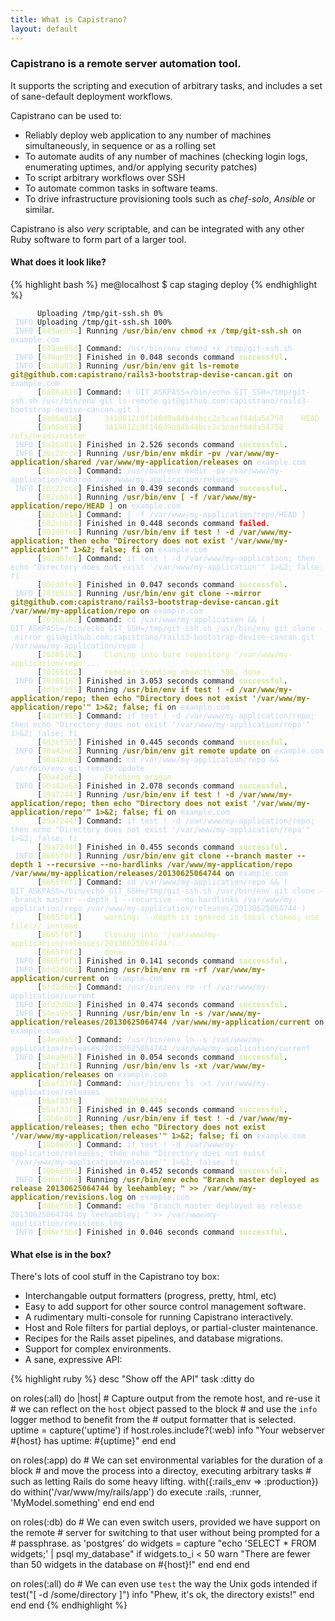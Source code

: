 ```yaml
---
title: What is Capistrano?
layout: default
---
```


### Capistrano is a remote server automation tool.

It supports the scripting and execution of arbitrary tasks, and includes a set of sane-default deployment workflows.

Capistrano can be used to:

* Reliably deploy web application to any number of machines simultaneously,
   in sequence or as a rolling set
* To automate audits of any number of machines (checking login logs,
  enumerating uptimes, and/or applying security patches)
* To script arbitrary workflows over SSH
* To automate common tasks in software teams.
* To drive infrastructure provisioning tools such as *chef-solo*, *Ansible* or similar.

Capistrano is also *very* scriptable, and can be integrated with any other
Ruby software to form part of a larger tool.

#### What does it look like?

{% highlight bash %}
me@localhost $ cap staging deploy
{% endhighlight %}

<div>
<pre data-line class="language-capistrano"><code data-language="capistrano"><span style="color:white;">DEBUG</span> Uploading /tmp/git-ssh.sh 0%
<span style="color:#BFD4EF;"> INFO</span> Uploading /tmp/git-ssh.sh 100%
<span style="color:#BFD4EF;"> INFO</span> [<span style="color:#D2EB95;">649ae05d</span>] Running <span style="color:olive;"></span><span style="color:olive;font-weight:bold;">/usr/bin/env chmod +x /tmp/git-ssh.sh</span> on <span style="color:#BFD4EF;">example.com</span>
<span style="color:white;">DEBUG</span> [<span style="color:#D2EB95;">649ae05d</span>] Command: <span style="color:#BFD4EF;">/usr/bin/env chmod +x /tmp/git-ssh.sh</span>
<span style="color:#BFD4EF;"> INFO</span> [<span style="color:#D2EB95;">649ae05d</span>] Finished in 0.048 seconds command <span style="font-weight:bold;"></span><span style="color:#D2EB95;font-weight:bold;">successful</span>.
<span style="color:#BFD4EF;"> INFO</span> [<span style="color:#D2EB95;">6a86a816</span>] Running <span style="color:olive;"></span><span style="color:olive;font-weight:bold;">/usr/bin/env git ls-remote git@github.com:capistrano/rails3-bootstrap-devise-cancan.git</span> on <span style="color:#BFD4EF;">example.com</span>
<span style="color:white;">DEBUG</span> [<span style="color:#D2EB95;">6a86a816</span>] Command: <span style="color:#BFD4EF;">( GIT_ASKPASS=/bin/echo GIT_SSH=/tmp/git-ssh.sh /usr/bin/env git ls-remote git@github.com:capistrano/rails3-bootstrap-devise-cancan.git )</span>
<span style="color:white;">DEBUG</span> [<span style="color:#D2EB95;">6a86a816</span>] <span style="color:#D2EB95;">    3419812c9f146d9a84b44bcc2c3caef94da54758	HEAD
</span><span style="color:white;">DEBUG</span> [<span style="color:#D2EB95;">6a86a816</span>] <span style="color:#D2EB95;">    3419812c9f146d9a84b44bcc2c3caef94da54758	refs/heads/master
</span><span style="color:#BFD4EF;"> INFO</span> [<span style="color:#D2EB95;">6a86a816</span>] Finished in 2.526 seconds command <span style="font-weight:bold;"></span><span style="color:#D2EB95;font-weight:bold;">successful</span>.
<span style="color:#BFD4EF;"> INFO</span> [<span style="color:#D2EB95;">26c22cce</span>] Running <span style="color:olive;"></span><span style="color:olive;font-weight:bold;">/usr/bin/env mkdir -pv /var/www/my-application/shared /var/www/my-application/releases</span> on <span style="color:#BFD4EF;">example.com</span>
<span style="color:white;">DEBUG</span> [<span style="color:#D2EB95;">26c22cce</span>] Command: <span style="color:#BFD4EF;">/usr/bin/env mkdir -pv /var/www/my-application/shared /var/www/my-application/releases</span>
<span style="color:#BFD4EF;"> INFO</span> [<span style="color:#D2EB95;">26c22cce</span>] Finished in 0.439 seconds command <span style="font-weight:bold;"></span><span style="color:#D2EB95;font-weight:bold;">successful</span>.
<span style="color:white;">DEBUG</span> [<span style="color:#D2EB95;">682cbb14</span>] Running <span style="color:olive;"></span><span style="color:olive;font-weight:bold;">/usr/bin/env [ -f /var/www/my-application/repo/HEAD ]</span> on <span style="color:#BFD4EF;">example.com</span>
<span style="color:white;">DEBUG</span> [<span style="color:#D2EB95;">682cbb14</span>] Command: <span style="color:#BFD4EF;">[ -f /var/www/my-application/repo/HEAD ]</span>
<span style="color:white;">DEBUG</span> [<span style="color:#D2EB95;">682cbb14</span>] Finished in 0.448 seconds command <span style="font-weight:bold;"></span><span style="color:red;font-weight:bold;">failed</span>.
<span style="color:white;">DEBUG</span> [<span style="color:#D2EB95;">902d6fe6</span>] Running <span style="color:olive;"></span><span style="color:olive;font-weight:bold;">/usr/bin/env if test ! -d /var/www/my-application; then echo &quot;Directory does not exist '/var/www/my-application'&quot; 1&gt;&amp;2; false; fi</span> on <span style="color:#BFD4EF;">example.com</span>
<span style="color:white;">DEBUG</span> [<span style="color:#D2EB95;">902d6fe6</span>] Command: <span style="color:#BFD4EF;">if test ! -d /var/www/my-application; then echo &quot;Directory does not exist '/var/www/my-application'&quot; 1&gt;&amp;2; false; fi</span>
<span style="color:white;">DEBUG</span> [<span style="color:#D2EB95;">902d6fe6</span>] Finished in 0.047 seconds command <span style="font-weight:bold;"></span><span style="color:#D2EB95;font-weight:bold;">successful</span>.
<span style="color:#BFD4EF;"> INFO</span> [<span style="color:#D2EB95;">70365162</span>] Running <span style="color:olive;"></span><span style="color:olive;font-weight:bold;">/usr/bin/env git clone --mirror git@github.com:capistrano/rails3-bootstrap-devise-cancan.git /var/www/my-application/repo</span> on <span style="color:#BFD4EF;">example.com</span>
<span style="color:white;">DEBUG</span> [<span style="color:#D2EB95;">70365162</span>] Command: <span style="color:#BFD4EF;">cd /var/www/my-application &amp;&amp; ( GIT_ASKPASS=/bin/echo GIT_SSH=/tmp/git-ssh.sh /usr/bin/env git clone --mirror git@github.com:capistrano/rails3-bootstrap-devise-cancan.git /var/www/my-application/repo )</span>
<span style="color:white;">DEBUG</span> [<span style="color:#D2EB95;">70365162</span>] <span style="color:#D2EB95;">    Cloning into bare repository '/var/www/my-application/repo'...
</span><span style="color:white;">DEBUG</span> [<span style="color:#D2EB95;">70365162</span>] <span style="color:#D2EB95;">    remote: Counting objects: 598, done.
</span><span style="color:#BFD4EF;"> INFO</span> [<span style="color:#D2EB95;">70365162</span>] Finished in 3.053 seconds command <span style="font-weight:bold;"></span><span style="color:#D2EB95;font-weight:bold;">successful</span>.
<span style="color:white;">DEBUG</span> [<span style="color:#D2EB95;">4d3ef555</span>] Running <span style="color:olive;"></span><span style="color:olive;font-weight:bold;">/usr/bin/env if test ! -d /var/www/my-application/repo; then echo &quot;Directory does not exist '/var/www/my-application/repo'&quot; 1&gt;&amp;2; false; fi</span> on <span style="color:#BFD4EF;">example.com</span>
<span style="color:white;">DEBUG</span> [<span style="color:#D2EB95;">4d3ef555</span>] Command: <span style="color:#BFD4EF;">if test ! -d /var/www/my-application/repo; then echo &quot;Directory does not exist '/var/www/my-application/repo'&quot; 1&gt;&amp;2; false; fi</span>
<span style="color:white;">DEBUG</span> [<span style="color:#D2EB95;">4d3ef555</span>] Finished in 0.445 seconds command <span style="font-weight:bold;"></span><span style="color:#D2EB95;font-weight:bold;">successful</span>.
<span style="color:#BFD4EF;"> INFO</span> [<span style="color:#D2EB95;">90a42e63</span>] Running <span style="color:olive;"></span><span style="color:olive;font-weight:bold;">/usr/bin/env git remote update</span> on <span style="color:#BFD4EF;">example.com</span>
<span style="color:white;">DEBUG</span> [<span style="color:#D2EB95;">90a42e63</span>] Command: <span style="color:#BFD4EF;">cd /var/www/my-application/repo &amp;&amp; /usr/bin/env git remote update</span>
<span style="color:white;">DEBUG</span> [<span style="color:#D2EB95;">90a42e63</span>] <span style="color:#D2EB95;">	Fetching origin
</span><span style="color:#BFD4EF;"> INFO</span> [<span style="color:#D2EB95;">90a42e63</span>] Finished in 2.078 seconds command <span style="font-weight:bold;"></span><span style="color:#D2EB95;font-weight:bold;">successful</span>.
<span style="color:white;">DEBUG</span> [<span style="color:#D2EB95;">39a7244f</span>] Running <span style="color:olive;"></span><span style="color:olive;font-weight:bold;">/usr/bin/env if test ! -d /var/www/my-application/repo; then echo &quot;Directory does not exist '/var/www/my-application/repo'&quot; 1&gt;&amp;2; false; fi</span> on <span style="color:#BFD4EF;">example.com</span>
<span style="color:white;">DEBUG</span> [<span style="color:#D2EB95;">39a7244f</span>] Command: <span style="color:#BFD4EF;">if test ! -d /var/www/my-application/repo; then echo &quot;Directory does not exist '/var/www/my-application/repo'&quot; 1&gt;&amp;2; false; fi</span>
<span style="color:white;">DEBUG</span> [<span style="color:#D2EB95;">39a7244f</span>] Finished in 0.455 seconds command <span style="font-weight:bold;"></span><span style="color:#D2EB95;font-weight:bold;">successful</span>.
<span style="color:#BFD4EF;"> INFO</span> [<span style="color:#D2EB95;">8665f0f1</span>] Running <span style="color:olive;"></span><span style="color:olive;font-weight:bold;">/usr/bin/env git clone --branch master --depth 1 --recursive --no-hardlinks /var/www/my-application/repo /var/www/my-application/releases/20130625064744</span> on <span style="color:#BFD4EF;">example.com</span>
<span style="color:white;">DEBUG</span> [<span style="color:#D2EB95;">8665f0f1</span>] Command: <span style="color:#BFD4EF;">cd /var/www/my-application/repo &amp;&amp; ( GIT_ASKPASS=/bin/echo GIT_SSH=/tmp/git-ssh.sh /usr/bin/env git clone --branch master --depth 1 --recursive --no-hardlinks /var/www/my-application/repo /var/www/my-application/releases/20130625064744 )</span>
<span style="color:white;">DEBUG</span> [<span style="color:#D2EB95;">8665f0f1</span>] <span style="color:#D2EB95;">    warning: --depth is ignored in local clones; use file:// instead.
</span><span style="color:white;">DEBUG</span> [<span style="color:#D2EB95;">8665f0f1</span>] <span style="color:#D2EB95;">    Cloning into '/var/www/my-application/releases/20130625064744'...
</span><span style="color:white;">DEBUG</span> [<span style="color:#D2EB95;">8665f0f1</span>] <span style="color:#D2EB95;">    done.
</span><span style="color:#BFD4EF;"> INFO</span> [<span style="color:#D2EB95;">8665f0f1</span>] Finished in 0.141 seconds command <span style="font-weight:bold;"></span><span style="color:#D2EB95;font-weight:bold;">successful</span>.
<span style="color:#BFD4EF;"> INFO</span> [<span style="color:#D2EB95;">bfd2d6bd</span>] Running <span style="color:olive;"></span><span style="color:olive;font-weight:bold;">/usr/bin/env rm -rf /var/www/my-application/current</span> on <span style="color:#BFD4EF;">example.com</span>
<span style="color:white;">DEBUG</span> [<span style="color:#D2EB95;">bfd2d6bd</span>] Command: <span style="color:#BFD4EF;">/usr/bin/env rm -rf /var/www/my-application/current</span>
<span style="color:#BFD4EF;"> INFO</span> [<span style="color:#D2EB95;">bfd2d6bd</span>] Finished in 0.474 seconds command <span style="font-weight:bold;"></span><span style="color:#D2EB95;font-weight:bold;">successful</span>.
<span style="color:#BFD4EF;"> INFO</span> [<span style="color:#D2EB95;">54ea9e57</span>] Running <span style="color:olive;"></span><span style="color:olive;font-weight:bold;">/usr/bin/env ln -s /var/www/my-application/releases/20130625064744 /var/www/my-application/current</span> on <span style="color:#BFD4EF;">example.com</span>
<span style="color:white;">DEBUG</span> [<span style="color:#D2EB95;">54ea9e57</span>] Command: <span style="color:#BFD4EF;">/usr/bin/env ln -s /var/www/my-application/releases/20130625064744 /var/www/my-application/current</span>
<span style="color:#BFD4EF;"> INFO</span> [<span style="color:#D2EB95;">54ea9e57</span>] Finished in 0.054 seconds command <span style="font-weight:bold;"></span><span style="color:#D2EB95;font-weight:bold;">successful</span>.
<span style="color:white;">DEBUG</span> [<span style="color:#D2EB95;">b5af33fb</span>] Running <span style="color:olive;"></span><span style="color:olive;font-weight:bold;">/usr/bin/env ls -xt /var/www/my-application/releases</span> on <span style="color:#BFD4EF;">example.com</span>
<span style="color:white;">DEBUG</span> [<span style="color:#D2EB95;">b5af33fb</span>] Command: <span style="color:#BFD4EF;">/usr/bin/env ls -xt /var/www/my-application/releases</span>
<span style="color:white;">DEBUG</span> [<span style="color:#D2EB95;">b5af33fb</span>] <span style="color:#D2EB95;">    20130625064744
</span><span style="color:white;">DEBUG</span> [<span style="color:#D2EB95;">b5af33fb</span>] Finished in 0.445 seconds command <span style="font-weight:bold;"></span><span style="color:#D2EB95;font-weight:bold;">successful</span>.
<span style="color:white;">DEBUG</span> [<span style="color:#D2EB95;">10b6e05d</span>] Running <span style="color:olive;"></span><span style="color:olive;font-weight:bold;">/usr/bin/env if test ! -d /var/www/my-application/releases; then echo &quot;Directory does not exist '/var/www/my-application/releases'&quot; 1&gt;&amp;2; false; fi</span> on <span style="color:#BFD4EF;">example.com</span>
<span style="color:white;">DEBUG</span> [<span style="color:#D2EB95;">10b6e05d</span>] Command: <span style="color:#BFD4EF;">if test ! -d /var/www/my-application/releases; then echo &quot;Directory does not exist '/var/www/my-application/releases'&quot; 1&gt;&amp;2; false; fi</span>
<span style="color:white;">DEBUG</span> [<span style="color:#D2EB95;">10b6e05d</span>] Finished in 0.452 seconds command <span style="font-weight:bold;"></span><span style="color:#D2EB95;font-weight:bold;">successful</span>.
<span style="color:#BFD4EF;"> INFO</span> [<span style="color:#D2EB95;">dd6ef5b4</span>] Running <span style="color:olive;"></span><span style="color:olive;font-weight:bold;">/usr/bin/env echo &quot;Branch master deployed as release 20130625064744 by leehambley; &quot; &gt;&gt; /var/www/my-application/revisions.log</span> on <span style="color:#BFD4EF;">example.com</span>
<span style="color:white;">DEBUG</span> [<span style="color:#D2EB95;">dd6ef5b4</span>] Command: <span style="color:#BFD4EF;">echo &quot;Branch master deployed as release 20130625064744 by leehambley; &quot; &gt;&gt; /var/www/my-application/revisions.log</span>
<span style="color:#BFD4EF;"> INFO</span> [<span style="color:#D2EB95;">dd6ef5b4</span>] Finished in 0.046 seconds command <span style="font-weight:bold;"></span><span style="color:#D2EB95;font-weight:bold;">successful</span>.
</code></pre>
</div>

#### What else is in the box?

There's lots of cool stuff in the Capistrano toy box:

* Interchangable output formatters (progress, pretty, html, etc)
* Easy to add support for other source control management software.
* A rudimentary multi-console for running Capistrano interactively.
* Host and Role filters for partial deploys, or partial-cluster maintenance.
* Recipes for the Rails asset pipelines, and database migrations.
* Support for complex environments.
* A sane, expressive API:

{% highlight ruby %}
desc "Show off the API"
task :ditty do

  on roles(:all) do |host|
    # Capture output from the remote host, and re-use it
    # we can reflect on the `host` object passed to the block
    # and use the `info` logger method to benefit from the
    # output formatter that is selected.
    uptime = capture('uptime')
    if host.roles.include?(:web)
      info "Your webserver #{host} has uptime: #{uptime}"
    end
  end

  on roles(:app) do
    # We can set environmental variables for the duration of a block
    # and move the process into a directoy, executing arbitrary tasks
    # such as letting Rails do some heavy lifting.
    with({:rails_env => :production}) do
      within('/var/www/my/rails/app') do
        execute :rails, :runner, 'MyModel.something'
      end
    end
  end

  on roles(:db) do
    # We can even switch users, provided we have support on the remote
    # server for switching to that user without being prompted for a
    # passphrase.
    as 'postgres' do
      widgets = capture "echo 'SELECT * FROM widgets;' | psql my_database"
      if widgets.to_i < 50
        warn "There are fewer than 50 widgets in the database on #{host}!"
      end
    end
  end

  on roles(:all) do
    # We can even use `test` the way the Unix gods intended
    if test("[ -d /some/directory ]")
      info "Phew, it's ok, the directory exists!"
    end
  end
end
{% endhighlight %}
